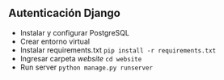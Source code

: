 ## Autenticación Django

- Instalar y configurar PostgreSQL
- Crear entorno virtual
- Instalar requirements.txt `pip install -r requirements.txt`
- Ingresar carpeta *website* `cd website`
- Run server `python manage.py runserver`

